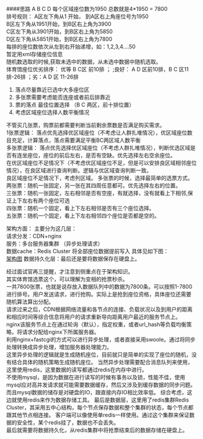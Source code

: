 ####思路
A B C D  每个区域座位数为1950 总数就是4*1950 = 7800  
    排号规则：
        A区左下角从1 开始， 到A区右上角座位号为1950  
        B区左下角从1951开始，到B区右上角为3900  
        C区左下角从3901开始，到B区右上角为5850  
        D区左下角从5851开始，到B区右上角为7800  
        每排的座位数依次从左到右开始递增，如：1,2,3,4....50  
暂定用xml存储座位信息  
随机数选取的时候,获取未选中的数据，从未选中数据中随机选取。    
体育馆座位优劣排序： 优等 B C区 前10排 ； ;良好： A D 区前10排，B C 区11排-26排 ；劣：A D 区 11-26排

1. 落点尽量靠近已选中大多座位区
2. 多张票需要考虑能否连座或者前后排靠近
3. 票的落点 最佳位置选择 （B C 两区，前十排位置）
4. 考虑区域座位选择人数平衡情况

不管买几张票，购票前都需要判断当前剩余票数是否满足购买需求。  
1张票逻辑： 落点优先选择优区域座位（不考虑让人群扎堆情况），优区域座位数目充足，计算落点，落点需要满足平衡BC两区域人数平衡  
多张票逻辑： 落点优先选择优区域座位（不考虑人群扎堆情况），判断优选区域是否有连坐座位，座位的前后左右，是否有空缺。优先选择左右空余座位。  
           在优区域座位不足情况下（不考虑优区域座位不足，但是可以安排良区域相邻座位情况），在良区域进行查询判断。逻辑与优区域查询判断一致。  
           良区域座位不足情况下，考虑列区域。
多张票的时候，选择最简单的选票方式。  
两张票：随机一张固定，另一张在其四周任意都可。优先选择左右的位置。  
三张票：随机一张固定，左右相邻是否有空座，有就选择，没有就看上下相邻,保证上下左右有两个座位可选  
四张票：随机一个固定，看上下左右相邻是否有三个座位选择。  
五张票：随机一个固定，看上下左右相邻四个座位是否都是空的。
  
            
架构方面：
主要分为这几层：  
请求分发：CDN+nginx  
服务：多台服务器集群 （异步处理请求）  
数据cache：Redis Cluster  将全部座位数据提前写入 具体见如下图：    
[架构图](https://www.processon.com/view/link/5a684894e4b010a6e72eadf2)
数据持久化层：最后还是要将数据保存在硬盘上。

经过面试官再三提醒，才注意到侧重点在于架构知识。    
其实体育馆选票这个，可以理解为变相的抢票秒杀。  
一共7800张票，也就是说存放入数据队列中的数据为7800条。可以按照1-7800进行排号。用户发送请求，进行抢购。实际上是抢到座位资格，具体座位还需要
随机算法算出分配。  
请求过来之后，CDN根据网络流量和各节点的连接、负载状况以及到用户的距离和相应时间等综合信息将用户的请求重新导向距离用户最近的服务节点上。  
nginx该服务节点上在通过轮询（默认），指定权重，或者url_hash等负载均衡策略，将请求分配给nginx下所属服务器。  
利用nginx+fastcgi的方式可以进行异步处理，或者直接采用swoole。通过将同步处理转换成异步处理，增加服务器处理能力。    
这里异步处理的逻辑就是生成随机座位，目前就只是简单的实现了座位的随机，没有结合具体的随机策略生成随机座位。
当然异步处理需要配合消息队列来使用，这里使用redis，这里数据的读写都通过redis在内存中进行。  
不使用mysql，是因为数据在进行读写的时候有事务以及锁，性能不佳，使用mysql应对高并发请求就可能需要数据缓存，然后又涉及到缓存数据的同步问题。  
而且mysql数据的储存是对硬盘的IO，跟直接内存IO相比效率低。
综合考虑，这边就使用redis来作为数据存储工具。
最后是数据层，这里用了redis集群Redis Cluster，其采用五中心结构，每个节点保存数据和整个集群的状态，每个节点都跟其他节点相连接。
客户端可以像使用单redis一样使用。通过这个集群来保证数据的安全性，某个redis挂了，数据也不会丢失。  
最后就需要将数据持久化，从redis集群中将抢票结束后的数据存储在硬盘上。













